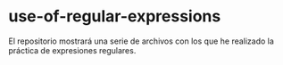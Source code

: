 # use-of-regular-expressions
El repositorio mostrará una serie de archivos con los que he realizado la práctica de expresiones regulares. 
